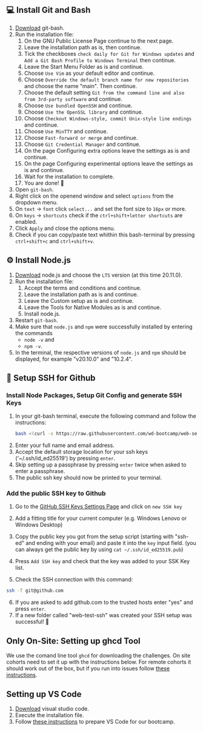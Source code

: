 ## 💻 Install Git and Bash

1. [Download](https://gitforwindows.org) git-bash.
2. Run the installation file:
   1. On the GNU Public License Page continue to the next page.
   2. Leave the installation path as is, then continue.
   3. Tick the checkboxes `check daily for Git for Windows updates` and `Add a Git Bash Profile to Windows Terminal` then continue.
   4. Leave the Start Menu Folder as is and continue.
   5. Choose `Use Vim` as your default editor and continue.
   6. Choose `Override the default branch name for new repositories` and choose the name "main". Then continue.
   7. Choose the default setting `Git from the command line and also from 3rd-party software` and continue.
   8. Choose `Use bundled OpenSSH` and continue.
   9. Choose `Use the OpenSSL library` and continue.
   10. Choose `Checkout Windows-style, commit Unix-style line endings` and continue.
   11. Choose `Use MinTTY` and continue.
   12. Choose `Fast-forward or merge` and continue.
   13. Choose `Git Credential Manager` and continue.
   14. On the page Configuring extra options leave the settings as is and continue.
   15. On the page Configuring experimental options leave the settings as is and continue.
   16. Wait for the installation to complete.
   17. You are done! 🎉
3. Open `git-bash`.
4. Right click on the openend window and select `options` from the dropdown menu.
5. On `text` -> `font` click `select...` and set the font size to `16px` or more.
6. On `keys` -> `shortcuts` check if the `ctrl+shift+letter shortcuts` are enabled.
7. Click `Apply` and close the options menu.
8. Check if you can copy/paste text whithin this bash-terminal by pressing `ctrl+shift+c` and `ctrl+shift+v`.

## ⚙️ Install Node.js

1. [Download](https://nodejs.org/) node.js and choose the `LTS` version (at this time 20.11.0).
2. Run the installation file:
   1. Accept the terms and conditions and continue.
   2. Leave the installation path as is and continue.
   3. Leave the Custom setup as is and continue.
   4. Leave the Tools for Native Modules as is and continue.
   5. Install node.js.
3. Restart `git-bash`.
4. Make sure that `node.js` and `npm` were successfully installed by entering the commands
   - `node -v` and
   - `npm -v`.
5. In the terminal, the respective versions of `node.js` and `npm` should be displayed, for example "v20.10.0" and "10.2.4".

## 🔐 Setup SSH for Github

### Install Node Packages, Setup Git Config and generate SSH Keys

1. In your git-bash terminal, execute the following command and follow the instructions:
   ```bash
   bash <(curl -s https://raw.githubusercontent.com/wd-bootcamp/web-setup/main/setup-windows.bash)
   ```
2. Enter your full name and email address.
3. Accept the default storage location for your ssh keys ('~/.ssh/id_ed25519') by pressing `enter`.
4. Skip setting up a passphrase by pressing `enter` twice when asked to enter a passphrase.
5. The public ssh key should now be printed to your terminal.

### Add the public SSH key to Github

1. Go to the [GitHub SSH Keys Settings Page](https://github.com/settings/keys) and click on `new SSH key`
2. Add a fitting title for your current computer (e.g. Windows Lenovo or Windows Desktop)

3. Copy the public key you got from the setup script (starting with "ssh-ed" and ending with your email) and paste it into the `key` input field. (you can always get the public key by using `cat ~/.ssh/id_ed25519.pub`)
4. Press `Add SSH key` and check that the key was added to your SSK Key list.
5. Check the SSH connection with this command:

```bash
ssh -T git@github.com
```

6. If you are asked to add github.com to the trusted hosts enter "yes" and press `enter`.
7. If a new folder called "web-test-ssh" was created your SSH setup was successful! :tada:

## Only On-Site: Setting up ghcd Tool

We use the comand line tool `ghcd` for downloading the challenges. On site cohorts need to set it up with the instructions below. For remote cohorts it should work out of the box, but if you run into issues follow [these instructions](./github-token-setup.md).

## Setting up VS Code

1. [Download](https://code.visualstudio.com/) visual studio code.
2. Execute the installation file.
3. Follow [these instructions](./vscode-setup.md) to prepare VS Code for our bootcamp.
